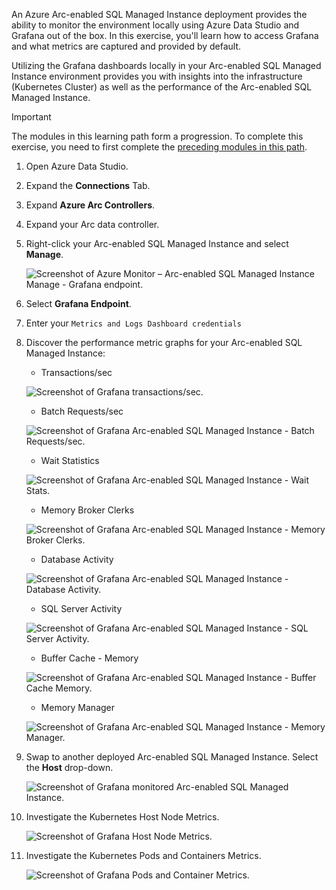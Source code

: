 An Azure Arc-enabled SQL Managed Instance deployment provides the ability to monitor the environment locally using Azure Data Studio and Grafana out of the box. In this exercise, you'll learn how to access Grafana and what metrics are captured and provided by default. 

Utilizing the Grafana dashboards locally in your Arc-enabled SQL Managed Instance environment provides you with insights into the infrastructure (Kubernetes Cluster) as well as the performance of the Arc-enabled SQL Managed Instance.

> [!IMPORTANT]
> The modules in this learning path form a progression. To complete this exercise, you need to first complete the [preceding modules in this path](/training/paths/get-started-azure-arc-sql-managed-instance/).

1. Open Azure Data Studio.
1. Expand the **Connections** Tab.
1. Expand **Azure Arc Controllers**.
1. Expand your Arc data controller.
1. Right-click your Arc-enabled SQL Managed Instance and select **Manage**.

    ![Screenshot of Azure Monitor – Arc-enabled SQL Managed Instance Manage - Grafana endpoint.](../media/azure-data-studio-grafana-endpoint-1.png)

1. Select **Grafana Endpoint**.
1. Enter your `Metrics and Logs Dashboard credentials`
1. Discover the performance metric graphs for your Arc-enabled SQL Managed Instance:
    - Transactions/sec

    ![Screenshot of Grafana transactions/sec.](../media/azure-data-studio-grafana-transactions-2.png)

    - Batch Requests/sec

    ![Screenshot of Grafana Arc-enabled SQL Managed Instance - Batch Requests/sec.](../media/azure-data-studio-grafana-batch-requests-3.png)

    - Wait Statistics

    ![Screenshot of Grafana Arc-enabled SQL Managed Instance - Wait Stats.](../media/azure-data-studio-grafana-wait-stats-4.png)

    - Memory Broker Clerks

    ![Screenshot of Grafana Arc-enabled SQL Managed Instance - Memory Broker Clerks.](../media/azure-data-studio-grafana-memory-clerks-5.png)

    - Database Activity

    ![Screenshot of Grafana Arc-enabled SQL Managed Instance - Database Activity.](../media/azure-data-studio-grafana-database-activity-6.png)

    - SQL Server Activity

    ![Screenshot of Grafana Arc-enabled SQL Managed Instance - SQL Server Activity.](../media/azure-data-studio-grafana-sql-server-activity-7.png)

    - Buffer Cache - Memory

    ![Screenshot of Grafana Arc-enabled SQL Managed Instance - Buffer Cache Memory.](../media/azure-data-studio-grafana-buffer-cache-7.png)

    - Memory Manager

    ![Screenshot of Grafana Arc-enabled SQL Managed Instance - Memory Manager.](../media/azure-data-studio-grafana-memory-manager-8.png)

1. Swap to another deployed Arc-enabled SQL Managed Instance. Select the **Host** drop-down.

    ![Screenshot of Grafana monitored Arc-enabled SQL Managed Instance.](../media/azure-data-studio-grafana-monitored-sqlmi-9.png)

1. Investigate the Kubernetes Host Node Metrics.

    ![Screenshot of Grafana Host Node Metrics.](../media/azure-data-studio-grafana-host-node-metrics-10.png)

1. Investigate the Kubernetes Pods and Containers Metrics.

    ![Screenshot of Grafana Pods and Container Metrics.](../media/azure-data-studio-grafana-pods-container-metrics-11.png)
